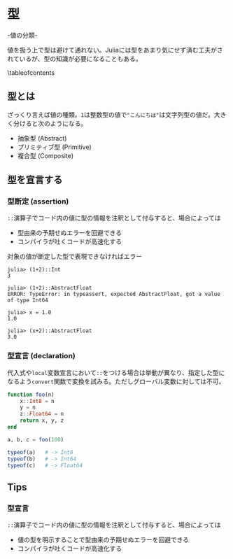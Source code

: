 # 型
-値の分類-

値を扱う上で型は避けて通れない。Juliaには型をあまり気にせず済む工夫がされているが、型の知識が必要になることもある。

\tableofcontents





## 型とは
ざっくり言えば値の種類。`1`は整数型の値で`"こんにちは"`は文字列型の値だ。大きく分けると次のようになる。

- 抽象型 (Abstract)
- プリミティブ型 (Primitive)
- 複合型 (Composite)




## 型を宣言する
### 型断定 (assertion)
`::`演算子でコード内の値に型の情報を注釈として付与すると、場合によっては
-  型由来の予期せぬエラーを回避できる
-  コンパイラが吐くコードが高速化する

対象の値が断定した型で表現できなければエラー

```julia-repl
julia> (1+2)::Int
3

julia> (1+2)::AbstractFloat
ERROR: TypeError: in typeassert, expected AbstractFloat, got a value of type Int64

julia> x = 1.0
1.0

julia> (x+2)::AbstractFloat
3.0
```

### 型宣言 (declaration)

代入式や`local`変数宣言において`::`をつける場合は挙動が異なり、指定した型になるよう`convert`関数で変換を試みる。ただしグローバル変数に対しては不可。

```julia
function foo(n)
	x::Int8 = n
	y = n
	z::Float64 = n
	return x, y, z
end

a, b, c = foo(100)

typeof(a)   # -> Int8
typeof(b)   # -> Int64
typeof(c)   # -> Float64
```





## Tips
### 型宣言
`::`演算子でコード内の値に型の情報を注釈として付与すると、場合によっては
-  値の型を明示することで型由来の予期せぬエラーを回避できる
-  コンパイラが吐くコードが高速化する
